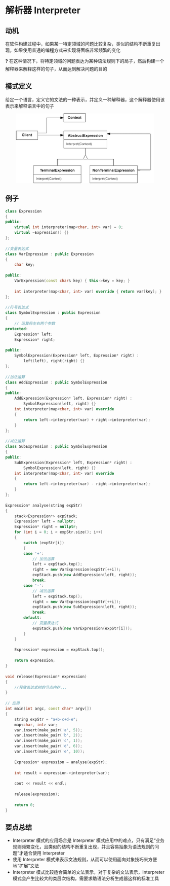 # 解析器 Interpreter

## 动机

在软件构建过程中，如果某一特定领域的问题比较复杂，类似的结构不断重复出现，如果使用普通的编程方式来实现将面临非常频繁的变化

:question: 在这种情况下，将特定领域的问题表达为某种语法规则下的局子，然后构建一个解释器来解释这样的句子，从而达到解决问题的目的

## 模式定义

给定一个语言，定义它的文法的一种表示，并定义一种解释器，这个解释器使用该表示来解释语言中的句子

<div align="center"><img src="../images/解释器模式.drawio.png" alt="解释器模式" height=220 width= /></div>

## 例子

```cpp
class Expression
{
public:
    virtual int interpreter(map<char, int> var) = 0;
    virtual ~Expression() {}
};

//变量表达式
class VarExpression : public Expression
{
    char key;

public:
    VarExpression(const char& key) { this->key = key; }

    int interpreter(map<char, int> var) override { return var[key]; }
};

//符号表达式
class SymbolExpression : public Expression
{
    // 运算符左右两个参数
protected:
    Expression* left;
    Expression* right;

public:
    SymbolExpression(Expression* left, Expression* right) :
        left(left), right(right) {}
};

//加法运算
class AddExpression : public SymbolExpression
{
public:
    AddExpression(Expression* left, Expression* right) :
        SymbolExpression(left, right) {}
    int interpreter(map<char, int> var) override
    {
        return left->interpreter(var) + right->interpreter(var);
    }
};

//减法运算
class SubExpression : public SymbolExpression
{
public:
    SubExpression(Expression* left, Expression* right) :
        SymbolExpression(left, right) {}
    int interpreter(map<char, int> var) override
    {
        return left->interpreter(var) - right->interpreter(var);
    }
};

Expression* analyse(string expStr)
{
    stack<Expression*> expStack;
    Expression* left = nullptr;
    Expression* right = nullptr;
    for (int i = 0; i < expStr.size(); i++)
    {
        switch (expStr[i])
        {
        case '+':
            // 加法运算
            left = expStack.top();
            right = new VarExpression(expStr[++i]);
            expStack.push(new AddExpression(left, right));
            break;
        case '-':
            // 减法运算
            left = expStack.top();
            right = new VarExpression(expStr[++i]);
            expStack.push(new SubExpression(left, right));
            break;
        default:
            // 变量表达式
            expStack.push(new VarExpression(expStr[i]));
        }
    }

    Expression* expression = expStack.top();

    return expression;
}

void release(Expression* expression)
{
    //释放表达式树的节点内存...
}

// 应用
int main(int argc, const char* argv[])
{
    string expStr = "a+b-c+d-e";
    map<char, int> var;
    var.insert(make_pair('a', 5));
    var.insert(make_pair('b', 2));
    var.insert(make_pair('c', 1));
    var.insert(make_pair('d', 6));
    var.insert(make_pair('e', 10));

    Expression* expression = analyse(expStr);

    int result = expression->interpreter(var);

    cout << result << endl;

    release(expression);

    return 0;
}
```

## 要点总结

- Interpreter 模式的应用场合是 Interpreter 模式应用中的难点，只有满足“业务规则频繁变化，且类似的结构不断重复出现，并且容易抽象为语法规则的问题”才适合使用 Interpreter
- 使用 Interpreter 模式来表示文法规则，从而可以使用面向对象技巧来方便地“扩展”文法
- Interpreter 模式比较适合简单的文法表示，对于复杂的文法表示，Interpreter 模式会产生比较大的类层次结构，需要求助语法分析生成器这样的标准工具
